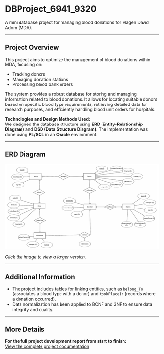 # DBProject_6941_9320
A mini database project for managing blood donations for Magen David Adom (MDA).

---

## Project Overview
This project aims to optimize the management of blood donations within MDA, focusing on:
- Tracking donors
- Managing donation stations
- Processing blood bank orders

The system provides a robust database for storing and managing information related to blood donations.
 It allows for locating suitable donors based on specific blood type requirements, retrieving detailed data for research purposes,
 and efficiently handling blood unit orders for hospitals.

**Technologies and Design Methods Used:**  
We designed the database structure using **ERD (Entity-Relationship Diagram)** and **DSD (Data Structure Diagram)**.
The implementation was done using **PL/SQL** in an **Oracle** environment.


---

## ERD Diagram
![ERD Diagram](https://github.com/moskovic20/DBProject_6941_9320/blob/main/DBProject_6941_9320/%D7%AA%D7%9E%D7%95%D7%A0%D7%95%D7%AA/ERD.png)

*Click the image to view a larger version.*


---

## Additional Information
- The project includes tables for linking entities, such as `belong_To` (associates a blood type with a donor) and `tookPlaceIn` (records where a donation occurred).
- Data normalization has been applied to BCNF and 3NF to ensure data integrity and quality.

---

## More Details
**For the full project development report from start to finish:**  
[View the complete project documentation](https://github.com/moskovic20/DBProject_6941_9320/blob/main/DBProject_6941_9320/%D7%A9%D7%9C%D7%91%20%D7%93/%D7%93%D7%95%D7%97%20%D7%94%D7%A4%D7%A8%D7%95%D7%99%D7%A7%D7%98%20%D7%A9%D7%9C%D7%91%20%D7%93.pdf)
